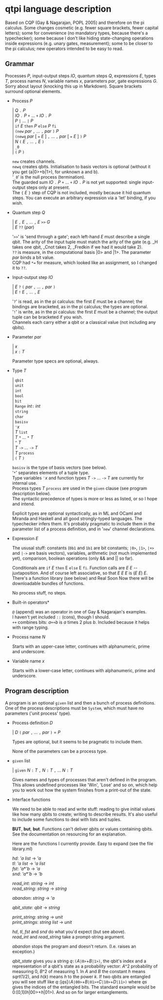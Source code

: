 # qtpi language description

Based on CQP (Gay & Nagarajan, POPL 2005) and therefore on the pi calculus. Some changes cosmetic (e.g. fewer square brackets, fewer capital letters); some for convenience (no mandatory types, because there's a typechecker); some because I don't like hiding state-changing operations inside expressions (e.g. unary gates, measurement); some to be closer to the pi calculus; new operators intended to be easy to read. 

## Grammar 

Processes *P*, input-output steps *IO*, quantum steps *Q*, expressions *E*, types *T*, process names *N*, variable names *x*, parameters *par*, gate expressions *G*. Sorry about layout (knocking this up in Markdown). Square brackets surround optional elements.

* Process *P* 

  | *Q* ``.`` *P*  
  | *IO* ``.`` *P* ``+`` ... ``+`` *IO* ``.`` *P*   
  | *P* ``|`` ... ``|`` *P*   
  | ``if`` *E* ``then`` *P* ``else`` *P* ``fi``  
  | ``(new`` *par*  ``,``  ... ``,`` *par* ``)`` *P*   
  | ``(newq`` *par* [ ``=`` *E* ] ``,``  ... ``,`` *par* [ ``=`` *E* ] ``)`` *P*  
  | *N* ``(`` *E*  ``,``  ... ``,`` *E*  ``)``  
  | ``_0``  
  | ``(`` *P* ``)``  

  ``new`` creates channels.    
  ``newq`` creates qbits. Initialisation to basis vectors is optional (without it you get (a|0>+b|1>), for unknown a and b).  
  '``_0``' is the null process (termination).  
  The guarded sum *IO* ``.`` *P* ``+`` ... ``+`` *IO* ``.`` *P* is not yet supported: single input-output steps only at present.  
  The ``{`` *E* ``}`` step of CQP is not included, mostly because it hid quantum steps. You can execute an arbitrary expression via a 'let' binding, if you wish.
  
* Quantum step *Q*
  
  | *E* ``,`` *E* ``,`` ... ``,`` *E* ``>>`` *G*    
  | *E* ``??`` (*par*)    

  '``>>``' is 'send through a gate'; each left-hand *E* must describe a single qbit. The arity of the input tuple must match the arity of the gate (e.g. _H takes one qbit, _Cnot takes 2, _Fredkin if we had it would take 2).  
  ``??`` is measure, in the computational basis |0> and |1>.  The parameter *par* binds a bit value.  
  CQP had ``*=`` for measure, which looked like an assignment, so I changed it to ``??``.   

* Input-output step *IO*  

  | *E* ``?`` ``(`` *par* ``,``  ... ``,`` *par* ``)``    
  | *E* ``!`` *E* ``,``  ... ``,`` *E*   

  '``?``' is read, as in the pi calculus: the first *E* must be a channel; the bindings are bracketed, as in the pi calculus; the types are optional.  
  '``!``' is write, as in the pi calculus: the first *E* must be a channel; the output tuple can be bracketed if you wish.  
  Channels each carry either a qbit or a classical value (not including any qbits).  
  
* Parameter *par*

  | *x*  
  | *x* ``:`` *T* 
  
  Parameter type specs are optional, always.
  
  
* Type *T* 

  | ``qbit``  
  | ``unit``  
  | ``int``  
  | ``bool``  
  | ``bit``  
  | ``Range`` *int*``:`` *int*  
  | ``string``  
  | ``char``  
  | ``basisv``  
  | ``'``*x*  
  | *T* ``list``  
  | *T* ``*`` ... ``*`` *T*  
  | ``^`` *T*  
  | *T* ``->`` ... ``->`` *T*  
  | *T* ``process``  
  | ``(`` *T* ``)``  

  ``basisv`` is the type of basis vectors (see below).  
  '``*``' separates elements of a tuple type.   
  Type variables ``'``*x* and function types *T* ``->`` ... ``->`` *T* are currently for internal use.  
  Process types *T* ``process`` are used in the ``given`` clause (see program description below).  
  The syntactic precedence of types is more or less as listed, or so I hope and intend. 

  Explicit types are optional syntactically, as in ML and OCaml and Miranda and Haskell and all good strongly-typed languages. The typechecker infers them. It's probably pragmatic to include them in the parameter list of a process definition, and in '``new``' channel declarations.

* Expression *E*

  The ususal stuff: constants (``0b1`` and ``1b1`` are bit constants; ``|0>``, ``|1>``, ``|+>`` and ``|->`` are basis vectors), variables, arithmetic (not much implemented yet), comparison, boolean operations (only && and || so far).
  
  Conditionals are ``if`` *E* ``then`` E ``else`` E ``fi``. 
  Function calls are *E* *E* -- juxtaposition. And of course left associative, so that *E* *E* *E* is (*E* *E*) *E*.  There's a function library (see below) and Real Soon Now there will be downloadable bundles of functions.  
  
  No process stuff, no steps.  
  
* Built-in operators*  
    
    ``@`` (append) was an operator in one of Gay & Nagarajan's examples.  
    I haven't yet included ``::`` (cons), though I should.  
    ``++`` combines bits: *a*``++``*b* is *a* times 2 plus *b*. Included because it helps with range typing.

* Process name *N*

  Starts with an upper-case letter, continues with alphanumeric, prime and underscore.
  
* Variable name *x*

  Starts with a lower-case letter, continues with alphanumeric, prime and underscore.

## Program description

A program is an optional ``given`` list and then a bunch of process definitions. One of the process descriptions must be ``System``, which must have no parameters ('unit process' type).

* Process definition *D*

  | *D* ``(``  *par*  ``,``  ... ``,`` *par* ``)`` = *P*
  
  Types are optional, but it seems to be pragmatic to include them.
  
  None of the parameters can be a process type.
  
* ``given`` list

	| ``given`` *N* ``:`` *T* ``,`` *N* ``:`` *T* ``,`` ... *N* ``:`` *T*  

    Gives names and types of processes that aren't defined in the program. This allows undefined processes like 'Win', 'Lose' and so on, which help you to work out how the system finishes from a print-out of the state.
    
* Interface functions

    We need to be able to read and write stuff: reading to give initial values like how many qbits to create; writing to describe results. It's also useful to include some functions to deal with lists and tuples. 
    
    **BUT**, **but**, **but**. Functions can't deliver qbits or values containing qbits. See the documentation on resourcing for an explanation.
    
    Here are the functions I currently provide. Easy to expand (see the file library.ml) 
    
    *hd*: *'a list* -> *'a*  
	*tl*: *'a list* -> *'a list*  
	*fst*: *'a*\**'b* -> *'a*  
	*snd*: *'a*\**'b* -> *'b*  
	
	*read_int*: *string* -> *int*  
	*read_string*: *string* -> *string*  

	*abandon*: *string* -> *'a*  

	*qbit_state*: *qbit* -> *string*  

	*print_string*: *string* -> *unit*  
	*print_strings*: *string list* -> *unit*  
	
	*hd*, *tl*, *fst* and *snd* do what you'd expect (but see above).  
	*read_int* and *read_string* take a prompt-string argument.  
	
	*abandon* stops the program and doesn't return.  (I.e. raises an exception.)  
	
	*qbit_state* gives you a string *q*``:(``*A*``|0>``+*B*``|1>)``, the qbit's index and a representation of a qbit's state as a probability vector: *A*^2 probability of measuring 0, *B*^2 of measuring 1. In *A* and *B* the constant *h* means *sqrt*(1/2), and *h*(*k*) means *h* to the power *k*. If two qbits are entangled you will see stuff like *q*``:``[*qs*]``(``*A*``|00>``+*B*``|01>+``*C*``|10>``+*D*``|11>)`` where *qs* gives the indices of the entangled bits. The standard example would be 0:\[0,1\](*h*|00>+*h*|01>). And so on for larger entanglements.




    